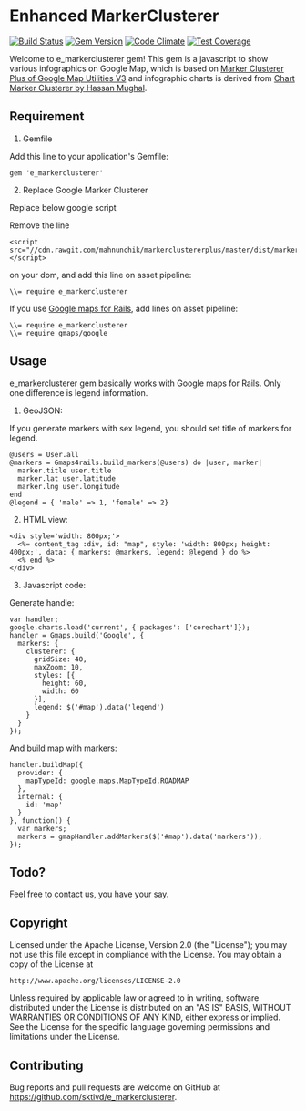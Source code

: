 # Enhanced MarkerClusterer

[![Build Status](https://travis-ci.org/sktivd/e_markerclusterer.svg?branch=master)](https://travis-ci.org/sktivd/e_markerclusterer)
[![Gem Version](https://badge.fury.io/rb/e_markerclusterer.png)](https://badge.fury.io/rb/e_markerclusterer)
[![Code Climate](https://codeclimate.com/github/sktivd/e_markerclusterer/badges/gpa.svg)](https://codeclimate.com/github/sktivd/e_markerclusterer)
[![Test Coverage](https://codeclimate.com/github/sktivd/e_markerclusterer/badges/coverage.svg)](https://codeclimate.com/github/sktivd/e_markerclusterer/coverage)

Welcome to e_markerclusterer gem! This gem is a javascript to show various infographics on Google Map, which is based on [Marker Clusterer Plus of Google Map Utilities V3](https://github.com/printercu/google-maps-utility-library-v3-read-only/tree/master/markerclustererplus) and infographic charts is derived from [Chart Marker Clusterer by Hassan Mughal](https://github.com/hassanlatif/chart-marker-clusterer).

## Requirement

1) Gemfile

Add this line to your application's Gemfile:

```
gem 'e_markerclusterer'
```

2) Replace Google Marker Clusterer

Replace below google script

Remove the line 

```
<script src="//cdn.rawgit.com/mahnunchik/markerclustererplus/master/dist/markerclusterer.min.js"></script>
```

on your dom, and add this line on asset pipeline:

```
\\= require e_markerclusterer
```

If you use [Google maps for Rails](https://github.com/apneadiving/Google-Maps-for-Rails), add lines on asset pipeline:

```
\\= require e_markerclusterer
\\= require gmaps/google
```

## Usage

e_markerclusterer gem basically works with Google maps for Rails. Only one difference is legend information.

1) GeoJSON:

If you generate markers with sex legend, you should set title of markers for legend.

```
@users = User.all
@markers = Gmaps4rails.build_markers(@users) do |user, marker|
  marker.title user.title
  marker.lat user.latitude
  marker.lng user.longitude
end
@legend = { 'male' => 1, 'female' => 2}
```

2) HTML view:

```
<div style='width: 800px;'>
  <%= content_tag :div, id: "map", style: 'width: 800px; height: 400px;', data: { markers: @markers, legend: @legend } do %>
  <% end %>
</div>
```

3) Javascript code:

Generate handle:

```
var handler;
google.charts.load('current', {'packages': ['corechart']});
handler = Gmaps.build('Google', {
  markers: {
    clusterer: {
      gridSize: 40,
      maxZoom: 10,
      styles: [{
        height: 60,
        width: 60
      }],
      legend: $('#map').data('legend')
    }
  }
});
```

And build map with markers:

```
handler.buildMap({
  provider: {
    mapTypeId: google.maps.MapTypeId.ROADMAP
  },
  internal: {
    id: 'map'
  }
}, function() {
  var markers;
  markers = gmapHandler.addMarkers($('#map').data('markers'));
});
```

## Todo?

Feel free to contact us, you have your say.

## Copyright

Licensed under the Apache License, Version 2.0 (the "License"); you may not use this file except in compliance with the License. You may obtain a copy of the License at

```
http://www.apache.org/licenses/LICENSE-2.0
```

Unless required by applicable law or agreed to in writing, software distributed under the License is distributed on an "AS IS" BASIS, WITHOUT WARRANTIES OR CONDITIONS OF ANY KIND, either express or implied. See the License for the specific language governing permissions and limitations under the License.

## Contributing

Bug reports and pull requests are welcome on GitHub at https://github.com/sktivd/e_markerclusterer.

